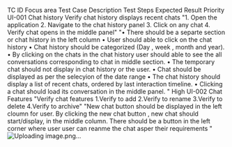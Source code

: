 TC ID	Focus area	Test Case Description	Test Steps	Expected Result	Priority
UI-001	Chat history	Verify chat history displays recent chats	"1. Open the application
2. Navigate to the chat history panel
3. Click on any chat
4. Verify chat opens in the middle panel"	"•  There should be a separte section or chat history in the left column
•  User should able to click on the chat history 
•  Chat history should be categorized (Day , week , month and year).
•  By clicking on the chats in the chat history user should able to see the all conversations corresponding to chat in middle section.
•  The temporary chat should not display in chat history or the user.
•  Chat should be displayed as per the selecyion of the date range
•  The chat history should display a list of recent chats, ordered by last interaction timeline.
•  Clicking a chat should load its conversation in the middle panel.
"	High
UI-002	Chat Features	"Verify chat features
1.Verify to add
2.Verify to rename
3.Verify to delete
4.Verify to archive"		"New chat button should be displayed in the left cloumn for user.
By clicking the new chat button , new chat should start/display, in the middle column.
There should be a button in the left corner where user user can reanme the chat asper their requirements
"	
![Uploading image.png…]()
